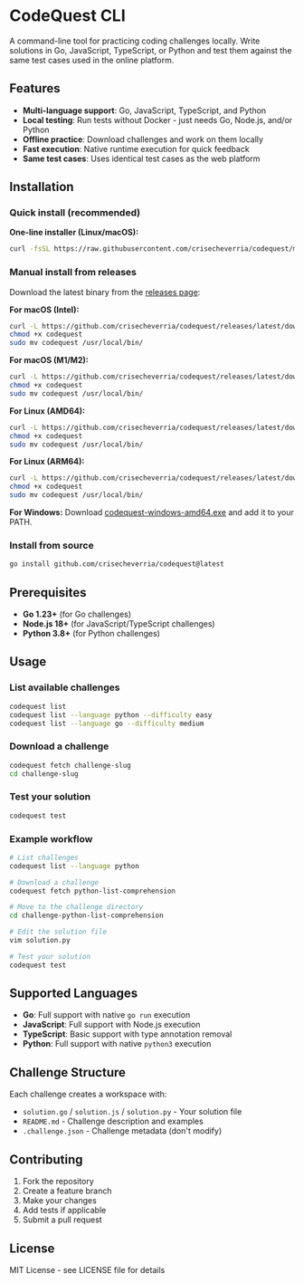 # CodeQuest CLI

A command-line tool for practicing coding challenges locally. Write solutions in Go, JavaScript, TypeScript, or Python and test them against the same test cases used in the online platform.

## Features

- **Multi-language support**: Go, JavaScript, TypeScript, and Python
- **Local testing**: Run tests without Docker - just needs Go, Node.js, and/or Python
- **Offline practice**: Download challenges and work on them locally
- **Fast execution**: Native runtime execution for quick feedback
- **Same test cases**: Uses identical test cases as the web platform

## Installation

### Quick install (recommended)

**One-line installer (Linux/macOS):**
```bash
curl -fsSL https://raw.githubusercontent.com/crisecheverria/codequest/main/install.sh | bash
```

### Manual install from releases

Download the latest binary from the [releases page](https://github.com/crisecheverria/codequest/releases):

**For macOS (Intel):**
```bash
curl -L https://github.com/crisecheverria/codequest/releases/latest/download/codequest-darwin-amd64 -o codequest
chmod +x codequest
sudo mv codequest /usr/local/bin/
```

**For macOS (M1/M2):**
```bash
curl -L https://github.com/crisecheverria/codequest/releases/latest/download/codequest-darwin-arm64 -o codequest
chmod +x codequest
sudo mv codequest /usr/local/bin/
```

**For Linux (AMD64):**
```bash
curl -L https://github.com/crisecheverria/codequest/releases/latest/download/codequest-linux-amd64 -o codequest
chmod +x codequest
sudo mv codequest /usr/local/bin/
```

**For Linux (ARM64):**
```bash
curl -L https://github.com/crisecheverria/codequest/releases/latest/download/codequest-linux-arm64 -o codequest
chmod +x codequest
sudo mv codequest /usr/local/bin/
```

**For Windows:**
Download [codequest-windows-amd64.exe](https://github.com/crisecheverria/codequest/releases/latest/download/codequest-windows-amd64.exe) and add it to your PATH.

### Install from source

```bash
go install github.com/crisecheverria/codequest@latest
```

## Prerequisites

- **Go 1.23+** (for Go challenges)
- **Node.js 18+** (for JavaScript/TypeScript challenges)
- **Python 3.8+** (for Python challenges)

## Usage

### List available challenges

```bash
codequest list
codequest list --language python --difficulty easy
codequest list --language go --difficulty medium
```

### Download a challenge

```bash
codequest fetch challenge-slug
cd challenge-slug
```

### Test your solution

```bash
codequest test
```

### Example workflow

```bash
# List challenges
codequest list --language python

# Download a challenge
codequest fetch python-list-comprehension

# Move to the challenge directory
cd challenge-python-list-comprehension

# Edit the solution file
vim solution.py

# Test your solution
codequest test
```

## Supported Languages

- **Go**: Full support with native `go run` execution
- **JavaScript**: Full support with Node.js execution
- **TypeScript**: Basic support with type annotation removal
- **Python**: Full support with native `python3` execution

## Challenge Structure

Each challenge creates a workspace with:
- `solution.go` / `solution.js` / `solution.py` - Your solution file
- `README.md` - Challenge description and examples
- `.challenge.json` - Challenge metadata (don't modify)

## Contributing

1. Fork the repository
2. Create a feature branch
3. Make your changes
4. Add tests if applicable
5. Submit a pull request

## License

MIT License - see LICENSE file for details
